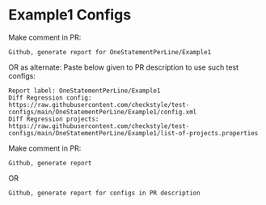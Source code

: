 # Example1 Configs
Make comment in PR:
```
Github, generate report for OneStatementPerLine/Example1
```
OR as alternate:
Paste below given to PR description to use such test configs:
```
Report label: OneStatementPerLine/Example1
Diff Regression config: https://raw.githubusercontent.com/checkstyle/test-configs/main/OneStatementPerLine/Example1/config.xml
Diff Regression projects: https://raw.githubusercontent.com/checkstyle/test-configs/main/OneStatementPerLine/Example1/list-of-projects.properties
```
Make comment in PR:
```
Github, generate report
```
OR
```
Github, generate report for configs in PR description
```
